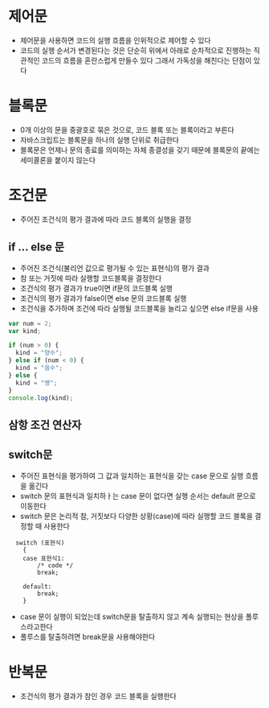 # 제어문

- 제어문을 사용하면 코드의 실행 흐름을 인위적으로 제어할 수 있다
- 코드의 실행 순서가 변경된다는 것은 단순히 위에서 아래로 순차적으로 진행하는 직관적인 코드의 흐름을 혼란스럽게 만들수 있다 그래서 가독성을 해친다는 단점이 있다

# 블록문

- 0개 이상의 문을 중괄호로 묶은 것으로, 코드 블록 또는 블록이라고 부른다
- 자바스크립트는 블록문을 하나의 실행 단위로 취급한다
- 블록문은 언제나 문의 종료를 의미하는 자체 종결성을 갖기 때문에 블록문의 끝에는 세미콜론을 붙이지 않는다

# 조건문

- 주어진 조건식의 평가 결과에 따라 코드 블록의 실행을 결정

## if … else 문

- 주어진 조건식(불리언 값으로 평가될 수 있는 표현식)의 평가 결과
- 참 또는 거짓에 따라 실행할 코드블록을 결정한다
- 조건식의 평가 결과가 true이면 if문의 코드블록 실행
- 조건식의 평가 결과가 false이면 else 문의 코드블록 실행
- 조건식을 추가하며 조건에 따라 실행될 코드블록을 늘리고 싶으면 else if문을 사용

```jsx
var num = 2;
var kind;

if (num > 0) {
  kind = "양수";
} else if (num < 0) {
  kind = "음수";
} else {
  kind = "영";
}
console.log(kind);
```

## 삼항 조건 연산자

## switch문

- 주어진 표현식을 평가하여 그 값과 일치하는 표현식을 갖는 case 문으로 실행 흐름을 옮긴다
- switch 문의 표현식과 일치하ㅏ는 case 문이 없다면 실행 순서는 default 문으로 이동한다
- switch 문은 논리적 참, 거짓보다 다양한 상황(case)에 따라 실행할 코드 블록을 결정할 때 사용한다

```
  switch (표현식)
    {
    case 표현식1:
        /* code */
        break;

    default:
        break;
    }
```

- case 문이 실행이 되었는데 switch문을 탈출하지 않고 계속 실행되는 현상을 폴루스라고한다
- 폴루스를 탈출하려면 break문을 사용해야한다

# 반복문

- 조건식의 평가 결과가 참인 경우 코드 블록을 실행한다

